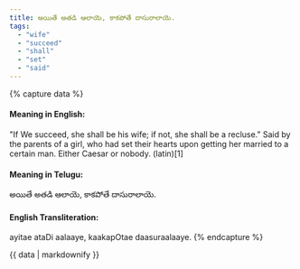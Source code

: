 ```yaml
---
title: అయితే అతడి ఆలాయె, కాకపోతే దాసురాలాయె.
tags:
  - "wife"
  - "succeed"
  - "shall"
  - "set"
  - "said"
---
```


{% capture data %}
#### Meaning in English:
"If We succeed, she shall be his wife; if not, she shall be a recluse."
Said by the parents of a girl, who had set their hearts upon getting her married to a certain man.
Either Caesar or nobody. (latin)[1]

#### Meaning in Telugu:
అయితే అతడి ఆలాయె, కాకపోతే దాసురాలాయె.

#### English Transliteration:
ayitae ataDi aalaaye, kaakapOtae daasuraalaaye.
{% endcapture %}

<div class="notice">{{ data | markdownify }}</div>

